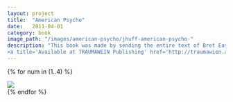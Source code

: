 ```yaml
---
layout: project
title:  "American Psycho"
date:   2011-04-01
category: book 
image_path: "/images/american-psycho/jhuff-american-psycho-"
description: "This book was made by sending the entire text of Bret Easton Ellis' American Psycho between two GMail accounts page by page. We saved the relational ads for each page and added them back into the text as footnotes. In total, we collected over 800 relevant ads for the book. The constellations of footnoted ads throughout these pages retell the story of American Psycho in absence of the original text. This retelling reveals GMail's unpredictable insensitivity to violence, racism, and sex. It serves as a blurry portrait of an algorithm that exists in our everyday communication simultaneously forming a new portrait of the lead character, Patrick Bateman.
<a title='Available at TRAUMAWEIN Publishing' href='http://traumawien.at/prints/american-psycho/'>Available at TRAUMAWEIN Publishing</a>"
---
```


{% for num in (1..4) %}
<div>
    <img class="mb3" src="{{ page.image_path }}{{ num }}.jpg" />
</div>
{% endfor %}
